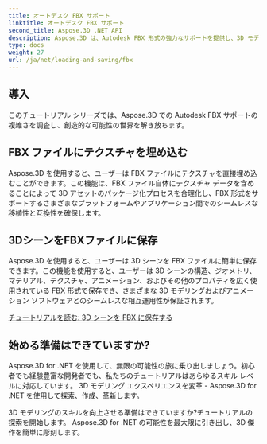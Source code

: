 ```yaml
---
title: オートデスク FBX サポート
linktitle: オートデスク FBX サポート
second_title: Aspose.3D .NET API
description: Aspose.3D は、Autodesk FBX 形式の強力なサポートを提供し、3D モデルのシームレスなインポートとエクスポートを可能にし、相互運用性とワークフローの効率を強化します。
type: docs
weight: 27
url: /ja/net/loading-and-saving/fbx
---
```

## 導入

このチュートリアル シリーズでは、Aspose.3D での Autodesk FBX サポートの複雑さを調査し、創造的な可能性の世界を解き放ちます。

## FBX ファイルにテクスチャを埋め込む

Aspose.3D を使用すると、ユーザーは FBX ファイルにテクスチャを直接埋め込むことができます。この機能は、FBX ファイル自体にテクスチャ データを含めることによって 3D アセットのパッケージ化プロセスを合理化し、FBX 形式をサポートするさまざまなプラットフォームやアプリケーション間でのシームレスな移植性と互換性を確保します。

## 3DシーンをFBXファイルに保存

Aspose.3D を使用すると、ユーザーは 3D シーンを FBX ファイルに簡単に保存できます。この機能を使用すると、ユーザーは 3D シーンの構造、ジオメトリ、マテリアル、テクスチャ、アニメーション、およびその他のプロパティを広く使用されている FBX 形式で保存でき、さまざまな 3D モデリングおよびアニメーション ソフトウェアとのシームレスな相互運用性が保証されます。

[チュートリアルを読む: 3D シーンを FBX に保存する](save-3d-scene)

## 始める準備はできていますか?

Aspose.3D for .NET を使用して、無限の可能性の旅に乗り出しましょう。初心者でも経験豊富な開発者でも、私たちのチュートリアルはあらゆるスキル レベルに対応しています。 3D モデリング エクスペリエンスを変革 - Aspose.3D for .NET を使用して探索、作成、革新します。

3D モデリングのスキルを向上させる準備はできていますか?チュートリアルの探索を開始します。 Aspose.3D for .NET の可能性を最大限に引き出し、3D 傑作を簡単に彫刻します。